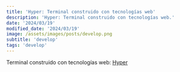 ```yaml
---
title: 'Hyper: Terminal construido con tecnologías web'
description: 'Hyper: Terminal construido con tecnologías web.'
date: '2024/03/19'
modified_date: '2024/03/19'
image: /assets/images/posts/develop.png
subtitle: 'develop'
tags: 'develop'
---
```


Terminal construido con tecnologías web: [Hyper](https://hyper.is/)
